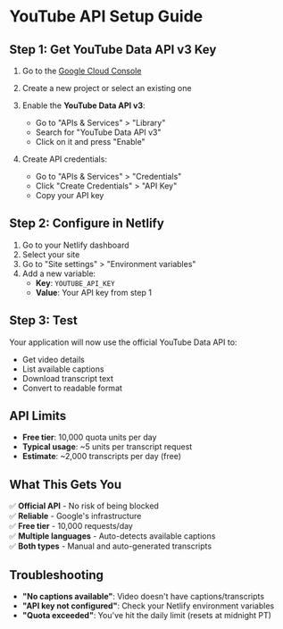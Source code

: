 # YouTube API Setup Guide

## Step 1: Get YouTube Data API v3 Key

1. Go to the [Google Cloud Console](https://console.cloud.google.com/)
2. Create a new project or select an existing one
3. Enable the **YouTube Data API v3**:
   - Go to "APIs & Services" > "Library"
   - Search for "YouTube Data API v3"
   - Click on it and press "Enable"

4. Create API credentials:
   - Go to "APIs & Services" > "Credentials"
   - Click "Create Credentials" > "API Key"
   - Copy your API key

## Step 2: Configure in Netlify

1. Go to your Netlify dashboard
2. Select your site
3. Go to "Site settings" > "Environment variables"
4. Add a new variable:
   - **Key**: `YOUTUBE_API_KEY`
   - **Value**: Your API key from step 1

## Step 3: Test

Your application will now use the official YouTube Data API to:
- Get video details
- List available captions
- Download transcript text
- Convert to readable format

## API Limits

- **Free tier**: 10,000 quota units per day
- **Typical usage**: ~5 units per transcript request
- **Estimate**: ~2,000 transcripts per day (free)

## What This Gets You

✅ **Official API** - No risk of being blocked  
✅ **Reliable** - Google's infrastructure  
✅ **Free tier** - 10,000 requests/day  
✅ **Multiple languages** - Auto-detects available captions  
✅ **Both types** - Manual and auto-generated transcripts  

## Troubleshooting

- **"No captions available"**: Video doesn't have captions/transcripts
- **"API key not configured"**: Check your Netlify environment variables
- **"Quota exceeded"**: You've hit the daily limit (resets at midnight PT) 